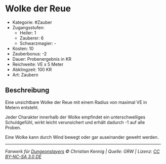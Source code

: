 # Wolke der Reue

- Kategorie: #Zauber
- Zugangsstufen:
  - Heiler: 1
  - Zauberer: 6
  - Schwarzmagier: -
- Kosten: 10
- Zauberbonus: -2
- Dauer: Probenergebnis in KR
- Reichweite: VE x 5 Meter
- Abklingzeit: 100 KR
- Art: Zaubern

## Beschreibung

Eine unsichtbare Wolke der Reue mit einem Radius von maximal VE in Metern entsteht.

Jeder Charakter innerhalb der Wolke empfindet ein unterschwelliges Schuldgefühl, wirkt leicht verunsichert und erhält dadurch -1 auf alle Proben.

Eine Wolke kann durch Wind bewegt oder gar auseinander geweht werden.

---

_Fanwerk für [Dungeonslayers](https://www.dungeonslayers.net/) © Christian Kennig | Quelle: GRW | Lizenz: [CC BY-NC-SA 3.0 DE](https://creativecommons.org/licenses/by-nc-sa/3.0/de/)_
